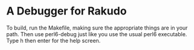 # A Debugger for Rakudo

To build, run the Makefile, making sure the appropriate things
are in your path. Then use perl6-debug just like you use the
usual perl6 executable. Type h then enter for the help screen.

